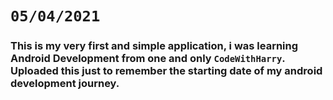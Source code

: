 
# `05/04/2021`

### This is my very first and simple application, i was learning Android Development from one and only `CodeWithHarry`. Uploaded this just to remember the starting date of my android development journey.
